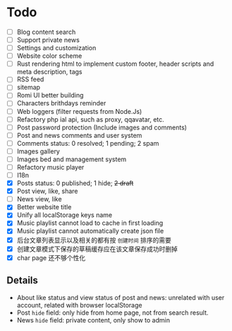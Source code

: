 # Todo

<!-- - [ ] Support more markdown-it plugins -->
- [ ] Blog content search
- [ ] Support private news
- [ ] Settings and customization
- [ ] Website color scheme
- [ ] Rust rendering html to implement custom footer, header scripts and meta description, tags
- [ ] RSS feed
- [ ] sitemap
- [ ] Romi UI better building
- [ ] Characters brithdays reminder
- [ ] Web loggers (filter requests from Node.Js)
- [ ] Refactory php ial api, such as proxy, qqavatar, etc.
- [ ] Post password protection (Include images and comments)
- [ ] Post and news comments and user system
- [ ] Comments status: 0 resolved; 1 pending; 2 spam
- [ ] Images gallery
- [ ] Images bed and management system
- [ ] Refactory music player
- [ ] I18n
- [x] Posts status: 0 published; 1 hide; ~~2 draft~~
- [x] Post view, like, share
- [ ] News view, like
- [x] Better website title
- [x] Unify all localStorage keys name
- [x] Music playlist cannot load to cache in first loading
- [x] Music playlist cannot automatically create json file
- [x] 后台文章列表显示以及相关的都有按 `创建时间` 排序的需要
- [x] 创建文章模式下保存的草稿缓存应在该文章保存成功时删掉
- [x] char page 还不够个性化

## Details

- About like status and view status of post and news: unrelated with user account, related with browser localStorage
- Post `hide` field: only hide from home page, not from search result.
- News `hide` field: private content, only show to admin
